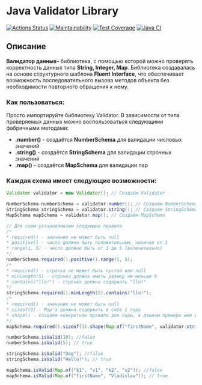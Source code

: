 # **Java Validator Library**
[![Actions Status](https://github.com/Lunycat/java-project-78/actions/workflows/hexlet-check.yml/badge.svg)](https://github.com/Lunycat/java-project-78/actions)
[![Maintainability](https://api.codeclimate.com/v1/badges/b424b5d9541be7f43429/maintainability)](https://codeclimate.com/github/Lunycat/java-project-78/maintainability)
[![Test Coverage](https://api.codeclimate.com/v1/badges/b424b5d9541be7f43429/test_coverage)](https://codeclimate.com/github/Lunycat/java-project-78/test_coverage)
[![Java CI](https://github.com/Lunycat/java-project-78/actions/workflows/main.yaml/badge.svg)](https://github.com/Lunycat/java-project-78/actions/workflows/main.yaml)

## **Описание**
**Валидатор данных**– библиотека, с помощью которой можно проверять корректность данных типа **String, Integer, Map**. Библиотека создавалась на основе структурного шаблона **Fluent Interface**, что обеспечивает возможность последовательного вызова методов объекта без необходимости повторного обращения к нему.

### **Как пользоваться:**
Просто импортируйте библиотеку Validator. В зависимости от типа проверяемых данных можно воспользоваться следующими фабричными методами:
+ **.number()** - создаётся **NumberSchema** для валидации числовых значений
+ **.string()** - создаётся **StringSchema** для валидации строчных значений
+ **.map()** - создаётся **MapSchema** для валидации пар

### Каждая схема имеет следующие возможности:
```java
Validator validator = new Validator(); // Создаём Validator

NumberSchema numberSchema = validator.number(); // Создаём NumberSchema
StringSchema stringSchema = validator.string(); // Создаём StringSchema
MapSchema mapSchema = validator.map(); // Создаём MapSchema

// Для схем устанавливаем следующие правила
/*
* required() - значение не может быть null
* positive() - число должно быть положительным, начиная от 1
* range(1, 5) - число должно быть от 1 до 5 (включительно)
*/
numberSchema.required().positive().range(1, 5);
/*
* required() - строчка не может быть пустой или null
* minLength(5) - строчка должна иметь размер не меньше 5
* contains("llo!") - строчка должна содержать "llo!"
*/
stringSchema.required().minLength(5).contains("llo!");
/*
* required() - значение не может быть null
* sizeof(1) - Map'а должна содержать в себе 1 пару
* shape() - создаём конкретное правило для пары, в данном примере имя должно быть длинной не меньше 3 букв
*/
mapSchema.required().sizeof(1).shape(Map.of("firstName", validator.string().required().minLength(3)));

numberSchema.isValid(10); //false
numberSchema.isValid(5); // true

stringSchema.isValid("Dog"); //false
stringSchema.isValid("Hello!"); // true

mapSchema.isValid(Map.of("k1", "v1", "k2", "v2")); //false
mapSchema.isValid(Map.of("firstName", "Vladislav")); // true
```
